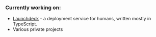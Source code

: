### Currently working on:

- [Launchdeck](https://launchdeck.io) - a deployment service for humans, written mostly in TypeScript.
- Various private projects
